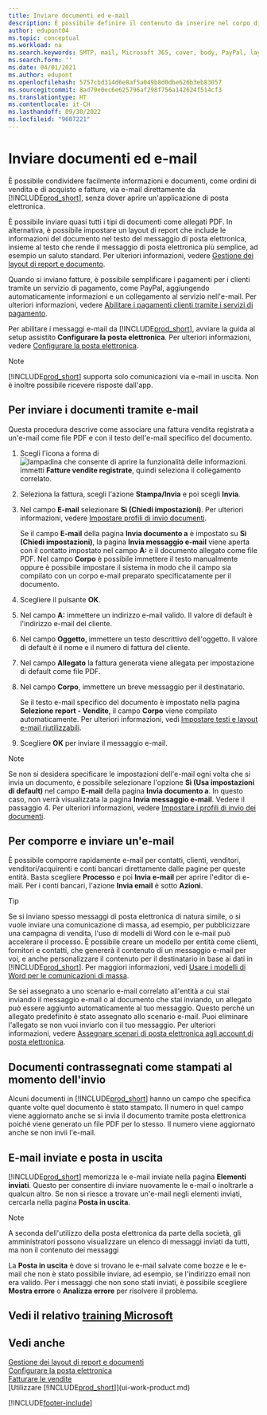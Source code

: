 ```yaml
---
title: Inviare documenti ed e-mail
description: È possibile definire il contenuto da inserire nel corpo di un messaggio e-mail, ad esempio, un collegamento a PayPal. È anche possibile collegare documenti ai messaggi e-mail.
author: edupont04
ms.topic: conceptual
ms.workload: na
ms.search.keywords: SMTP, mail, Microsoft 365, cover, body, PayPal, layout
ms.search.form: ''
ms.date: 04/01/2021
ms.author: edupont
ms.openlocfilehash: 5757cbd314d6e8af5a049b8d0dbe626b3eb83057
ms.sourcegitcommit: 8ad79e0ec6e625796af298f756a142624f514cf3
ms.translationtype: HT
ms.contentlocale: it-CH
ms.lasthandoff: 09/30/2022
ms.locfileid: "9607221"
---
```

# <a name="send-documents-and-emails"></a>Inviare documenti ed e-mail

È possibile condividere facilmente informazioni e documenti, come ordini di vendita e di acquisto e fatture, via e-mail direttamente da [!INCLUDE[prod_short](includes/prod_short.md)], senza dover aprire un'applicazione di posta elettronica.  

È possibile inviare quasi tutti i tipi di documenti come allegati PDF. In alternativa, è possibile impostare un layout di report che include le informazioni del documento nel testo del messaggio di posta elettronica, insieme al testo che rende il messaggio di posta elettronica più semplice, ad esempio un saluto standard. Per ulteriori informazioni, vedere [Gestione dei layout di report e documento](ui-manage-report-layouts.md). <!--this topic does not mention how to set up a layout for email. Need to investigate.-->

Quando si inviano fatture, è possibile semplificare i pagamenti per i clienti tramite un servizio di pagamento, come PayPal, aggiungendo automaticamente informazioni e un collegamento al servizio nell'e-mail. Per ulteriori informazioni, vedere [Abilitare i pagamenti clienti tramite i servizi di pagamento](sales-how-enable-payment-service-extensions.md).

Per abilitare i messaggi e-mail da [!INCLUDE[prod_short](includes/prod_short.md)], avviare la guida al setup assistito **Configurare la posta elettronica**. Per ulteriori informazioni, vedere [Configurare la posta elettronica](admin-how-setup-email.md).

> [!NOTE]
> [!INCLUDE[prod_short](includes/prod_short.md)] supporta solo comunicazioni via e-mail in uscita. Non è inoltre possibile ricevere risposte dall'app.

## <a name="to-send-documents-by-email"></a>Per inviare i documenti tramite e-mail

Questa procedura descrive come associare una fattura vendita registrata a un'e-mail come file PDF e con il testo dell'e-mail specifico del documento. <!--update this-->

1. Scegli l'icona a forma di ![lampadina che consente di aprire la funzionalità delle informazioni.](media/ui-search/search_small.png "Dimmi cosa vuoi fare") immetti **Fatture vendite registrate**, quindi seleziona il collegamento correlato.
2. Seleziona la fattura, scegli l'azione **Stampa/Invia** e poi scegli **Invia**.
3. Nel campo **E-mail** selezionare **Sì (Chiedi impostazioni)**. Per ulteriori informazioni, vedere [Impostare profili di invio documenti](sales-how-setup-document-send-profiles.md).
    
    Se il campo **E-mail** della pagina **Invia documento a** è impostato su **Sì (Chiedi impostazioni)**, la pagina **Invia messaggio e-mail** viene aperta con il contatto impostato nel campo **A:** e il documento allegato come file PDF. Nel campo **Corpo** è possibile immettere il testo manualmente oppure è possibile impostare il sistema in modo che il campo sia compilato con un corpo e-mail preparato specificatamente per il documento.

4. Scegliere il pulsante **OK**.
5. Nel campo **A:** immettere un indirizzo e-mail valido. Il valore di default è l'indirizzo e-mail del cliente.
6. Nel campo **Oggetto**, immettere un testo descrittivo dell'oggetto. Il valore di default è il nome e il numero di fattura del cliente.
7. Nel campo **Allegato** la fattura generata viene allegata per impostazione di default come file PDF.
8. Nel campo **Corpo**, immettere un breve messaggio per il destinatario.

    Se il testo e-mail specifico del documento è impostato nella pagina **Selezione report - Vendite**, il campo **Corpo** viene compilato automaticamente. Per ulteriori informazioni, vedi [Impostare testi e layout e-mail riutilizzabili](admin-how-setup-email.md#set-up-reusable-email-texts-and-layouts).
9. Scegliere **OK** per inviare il messaggio e-mail.

> [!NOTE]  
> Se non si desidera specificare le impostazioni dell'e-mail ogni volta che si invia un documento, è possibile selezionare l'opzione **Sì (Usa impostazioni di default)** nel campo **E-mail** della pagina **Invia documento a**. In questo caso, non verrà visualizzata la pagina **Invia messaggio e-mail**. Vedere il passaggio 4. Per ulteriori informazioni, vedere [Impostare i profili di invio dei documenti](sales-how-setup-document-send-profiles.md).  

## <a name="to-compose-and-send-an-email"></a>Per comporre e inviare un'e-mail

È possibile comporre rapidamente e-mail per contatti, clienti, venditori, venditori/acquirenti e conti bancari direttamente dalle pagine per queste entità. Basta scegliere **Processo** e poi **Invia e-mail** per aprire l'editor di e-mail. Per i conti bancari, l'azione **Invia email** è sotto **Azioni**.

> [!TIP]
> Se si inviano spesso messaggi di posta elettronica di natura simile, o si vuole inviare una comunicazione di massa, ad esempio, per pubblicizzare una campagna di vendita, l'uso di modelli di Word con le e-mail può accelerare il processo. È possibile creare un modello per entità come clienti, fornitori e contatti, che genererà il contenuto di un messaggio e-mail per voi, e anche personalizzare il contenuto per il destinatario in base ai dati in [!INCLUDE[prod_short](includes/prod_short.md)]. Per maggiori informazioni, vedi [Usare i modelli di Word per le comunicazioni di massa](ui-mail-merge.md).  

Se sei assegnato a uno scenario e-mail correlato all'entità a cui stai inviando il messaggio e-mail o al documento che stai inviando, un allegato può essere aggiunto automaticamente al tuo messaggio. Questo perché un allegato predefinito è stato assegnato allo scenario e-mail. Puoi eliminare l'allegato se non vuoi inviarlo con il tuo messaggio. Per ulteriori informazioni, vedere [Assegnare scenari di posta elettronica agli account di posta elettronica](admin-how-setup-email.md#assign-email-scenarios-to-email-accounts). 

## <a name="documents-marked-as-printed-when-they-are-sent"></a>Documenti contrassegnati come stampati al momento dell'invio

Alcuni documenti in [!INCLUDE[prod_short](includes/prod_short.md)] hanno un campo che specifica quante volte quel documento è stato stampato. Il numero in quel campo <!--"that field?" need a name...--> viene aggiornato anche se si invia il documento tramite posta elettronica poiché viene generato un file PDF per lo stesso. Il numero viene aggiornato anche se non invii l'e-mail. <!--guessing this is because emails are technically reports, so the counter bumps up whenever someone creates an email. Need to verify.-->

## <a name="sent-emails-and-your-email-outbox"></a>E-mail inviate e posta in uscita

[!INCLUDE[prod_short](includes/prod_short.md)] memorizza le e-mail inviate nella pagina **Elementi inviati**. Questo per consentire di inviare nuovamente le e-mail o inoltrarle a qualcun altro. Se non si riesce a trovare un'e-mail negli elementi inviati, cercarla nella pagina **Posta in uscita**. 

> [!NOTE]
> A seconda dell'utilizzo della posta elettronica da parte della società, gli amministratori possono visualizzare un elenco di messaggi inviati da tutti, ma non il contenuto dei messaggi

La **Posta in uscita** è dove si trovano le e-mail salvate come bozze e le e-mail che non è stato possibile inviare, ad esempio, se l'indirizzo email non era valido. Per i messaggi che non sono stati inviati, è possibile scegliere **Mostra errore** o **Analizza errore** per risolvere il problema.  

## <a name="see-related-microsoft-training"></a>Vedi il relativo [training Microsoft](/training/modules/set-up-email/)

## <a name="see-also"></a>Vedi anche

[Gestione dei layout di report e documenti](ui-manage-report-layouts.md)  
[Configurare la posta elettronica](admin-how-setup-email.md)  
[Fatturare le vendite](sales-how-invoice-sales.md)  
[Utilizzare [!INCLUDE[prod_short](includes/prod_short.md)]](ui-work-product.md)


[!INCLUDE[footer-include](includes/footer-banner.md)]
